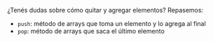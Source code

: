 ¿Tenés dudas sobre cómo quitar y agregar elementos? Repasemos:

* `push`: método de arrays que toma un elemento y lo agrega al final
* `pop`: método de arrays que saca el último elemento